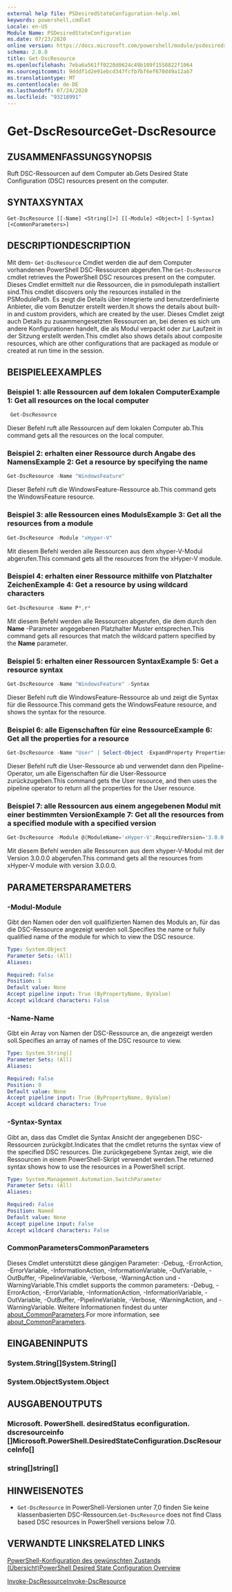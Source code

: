 ```yaml
---
external help file: PSDesiredStateConfiguration-help.xml
keywords: powershell,cmdlet
Locale: en-US
Module Name: PSDesiredStateConfiguration
ms.date: 07/23/2020
online version: https://docs.microsoft.com/powershell/module/psdesiredstateconfiguration/get-dscresource?view=powershell-6&WT.mc_id=ps-gethelp
schema: 2.0.0
title: Get-DscResource
ms.openlocfilehash: 7eba6a561ff0220d0624c49b109f1558822f1064
ms.sourcegitcommit: 9dddf1d2e91ebcd347fcfb7bf6ef670d49a12ab7
ms.translationtype: MT
ms.contentlocale: de-DE
ms.lasthandoff: 07/24/2020
ms.locfileid: "93218991"
---
```

# <span data-ttu-id="03779-103">Get-DscResource</span><span class="sxs-lookup"><span data-stu-id="03779-103">Get-DscResource</span></span>

## <span data-ttu-id="03779-104">ZUSAMMENFASSUNG</span><span class="sxs-lookup"><span data-stu-id="03779-104">SYNOPSIS</span></span>
<span data-ttu-id="03779-105">Ruft DSC-Ressourcen auf dem Computer ab.</span><span class="sxs-lookup"><span data-stu-id="03779-105">Gets Desired State Configuration (DSC) resources present on the computer.</span></span>

## <span data-ttu-id="03779-106">SYNTAX</span><span class="sxs-lookup"><span data-stu-id="03779-106">SYNTAX</span></span>

```
Get-DscResource [[-Name] <String[]>] [[-Module] <Object>] [-Syntax] [<CommonParameters>]
```

## <span data-ttu-id="03779-107">DESCRIPTION</span><span class="sxs-lookup"><span data-stu-id="03779-107">DESCRIPTION</span></span>

<span data-ttu-id="03779-108">Mit dem- `Get-DscResource` Cmdlet werden die auf dem Computer vorhandenen PowerShell DSC-Ressourcen abgerufen.</span><span class="sxs-lookup"><span data-stu-id="03779-108">The `Get-DscResource` cmdlet retrieves the PowerShell DSC resources present on the computer.</span></span> <span data-ttu-id="03779-109">Dieses Cmdlet ermittelt nur die Ressourcen, die in psmodulepath installiert sind.</span><span class="sxs-lookup"><span data-stu-id="03779-109">This cmdlet discovers only the resources installed in the PSModulePath.</span></span> <span data-ttu-id="03779-110">Es zeigt die Details über integrierte und benutzerdefinierte Anbieter, die vom Benutzer erstellt werden.</span><span class="sxs-lookup"><span data-stu-id="03779-110">It shows the details about built-in and custom providers, which are created by the user.</span></span> <span data-ttu-id="03779-111">Dieses Cmdlet zeigt auch Details zu zusammengesetzten Ressourcen an, bei denen es sich um andere Konfigurationen handelt, die als Modul verpackt oder zur Laufzeit in der Sitzung erstellt werden.</span><span class="sxs-lookup"><span data-stu-id="03779-111">This cmdlet also shows details about composite resources, which are other configurations that are packaged as module or created at run time in the session.</span></span>

## <span data-ttu-id="03779-112">BEISPIELE</span><span class="sxs-lookup"><span data-stu-id="03779-112">EXAMPLES</span></span>

### <span data-ttu-id="03779-113">Beispiel 1: alle Ressourcen auf dem lokalen Computer</span><span class="sxs-lookup"><span data-stu-id="03779-113">Example 1: Get all resources on the local computer</span></span>

```powershell
 Get-DscResource
```

<span data-ttu-id="03779-114">Dieser Befehl ruft alle Ressourcen auf dem lokalen Computer ab.</span><span class="sxs-lookup"><span data-stu-id="03779-114">This command gets all the resources on the local computer.</span></span>

### <span data-ttu-id="03779-115">Beispiel 2: erhalten einer Ressource durch Angabe des Namens</span><span class="sxs-lookup"><span data-stu-id="03779-115">Example 2: Get a resource by specifying the name</span></span>

```powershell
Get-DscResource -Name "WindowsFeature"
```

<span data-ttu-id="03779-116">Dieser Befehl ruft die WindowsFeature-Ressource ab.</span><span class="sxs-lookup"><span data-stu-id="03779-116">This command gets the WindowsFeature resource.</span></span>

### <span data-ttu-id="03779-117">Beispiel 3: alle Ressourcen eines Moduls</span><span class="sxs-lookup"><span data-stu-id="03779-117">Example 3: Get all the resources from a module</span></span>

```powershell
Get-DscResource -Module "xHyper-V"
```

<span data-ttu-id="03779-118">Mit diesem Befehl werden alle Ressourcen aus dem xhyper-V-Modul abgerufen.</span><span class="sxs-lookup"><span data-stu-id="03779-118">This command gets all the resources from the xHyper-V module.</span></span>

### <span data-ttu-id="03779-119">Beispiel 4: erhalten einer Ressource mithilfe von Platzhalter Zeichen</span><span class="sxs-lookup"><span data-stu-id="03779-119">Example 4: Get a resource by using wildcard characters</span></span>

```powershell
Get-DscResource -Name P*,r*
```

<span data-ttu-id="03779-120">Mit diesem Befehl werden alle Ressourcen abgerufen, die dem durch den **Name** -Parameter angegebenen Platzhalter Muster entsprechen.</span><span class="sxs-lookup"><span data-stu-id="03779-120">This command gets all resources that match the wildcard pattern specified by the **Name** parameter.</span></span>

### <span data-ttu-id="03779-121">Beispiel 5: erhalten einer Ressourcen Syntax</span><span class="sxs-lookup"><span data-stu-id="03779-121">Example 5: Get a resource syntax</span></span>

```powershell
Get-DscResource -Name "WindowsFeature" -Syntax
```

<span data-ttu-id="03779-122">Dieser Befehl ruft die WindowsFeature-Ressource ab und zeigt die Syntax für die Ressource.</span><span class="sxs-lookup"><span data-stu-id="03779-122">This command gets the WindowsFeature resource, and shows the syntax for the resource.</span></span>

### <span data-ttu-id="03779-123">Beispiel 6: alle Eigenschaften für eine Ressource</span><span class="sxs-lookup"><span data-stu-id="03779-123">Example 6: Get all the properties for a resource</span></span>

```powershell
Get-DscResource -Name "User" | Select-Object -ExpandProperty Properties
```

<span data-ttu-id="03779-124">Dieser Befehl ruft die User-Ressource ab und verwendet dann den Pipeline-Operator, um alle Eigenschaften für die User-Ressource zurückzugeben.</span><span class="sxs-lookup"><span data-stu-id="03779-124">This command gets the User resource, and then uses the pipeline operator to return all the properties for the User resource.</span></span>

### <span data-ttu-id="03779-125">Beispiel 7: alle Ressourcen aus einem angegebenen Modul mit einer bestimmten Version</span><span class="sxs-lookup"><span data-stu-id="03779-125">Example 7: Get all the resources from a specified module with a specified version</span></span>

```powershell
Get-DscResource -Module @{ModuleName='xHyper-V';RequiredVersion='3.0.0.0'}
```

<span data-ttu-id="03779-126">Mit diesem Befehl werden alle Ressourcen aus dem xhyper-V-Modul mit der Version 3.0.0.0 abgerufen.</span><span class="sxs-lookup"><span data-stu-id="03779-126">This command gets all the resources from xHyper-V module with version 3.0.0.0.</span></span>

## <span data-ttu-id="03779-127">PARAMETERS</span><span class="sxs-lookup"><span data-stu-id="03779-127">PARAMETERS</span></span>

### <span data-ttu-id="03779-128">-Modul</span><span class="sxs-lookup"><span data-stu-id="03779-128">-Module</span></span>

<span data-ttu-id="03779-129">Gibt den Namen oder den voll qualifizierten Namen des Moduls an, für das die DSC-Ressource angezeigt werden soll.</span><span class="sxs-lookup"><span data-stu-id="03779-129">Specifies the name or fully qualified name of the module for which to view the DSC resource.</span></span>

```yaml
Type: System.Object
Parameter Sets: (All)
Aliases:

Required: False
Position: 1
Default value: None
Accept pipeline input: True (ByPropertyName, ByValue)
Accept wildcard characters: False
```

### <span data-ttu-id="03779-130">-Name</span><span class="sxs-lookup"><span data-stu-id="03779-130">-Name</span></span>

<span data-ttu-id="03779-131">Gibt ein Array von Namen der DSC-Ressource an, die angezeigt werden soll.</span><span class="sxs-lookup"><span data-stu-id="03779-131">Specifies an array of names of the DSC resource to view.</span></span>

```yaml
Type: System.String[]
Parameter Sets: (All)
Aliases:

Required: False
Position: 0
Default value: None
Accept pipeline input: True (ByPropertyName, ByValue)
Accept wildcard characters: True
```

### <span data-ttu-id="03779-132">-Syntax</span><span class="sxs-lookup"><span data-stu-id="03779-132">-Syntax</span></span>

<span data-ttu-id="03779-133">Gibt an, dass das Cmdlet die Syntax Ansicht der angegebenen DSC-Ressourcen zurückgibt.</span><span class="sxs-lookup"><span data-stu-id="03779-133">Indicates that the cmdlet returns the syntax view of the specified DSC resources.</span></span> <span data-ttu-id="03779-134">Die zurückgegebene Syntax zeigt, wie die Ressourcen in einem PowerShell-Skript verwendet werden.</span><span class="sxs-lookup"><span data-stu-id="03779-134">The returned syntax shows how to use the resources in a PowerShell script.</span></span>

```yaml
Type: System.Management.Automation.SwitchParameter
Parameter Sets: (All)
Aliases:

Required: False
Position: Named
Default value: None
Accept pipeline input: False
Accept wildcard characters: False
```

### <span data-ttu-id="03779-135">CommonParameters</span><span class="sxs-lookup"><span data-stu-id="03779-135">CommonParameters</span></span>

<span data-ttu-id="03779-136">Dieses Cmdlet unterstützt diese gängigen Parameter: -Debug, -ErrorAction, -ErrorVariable, -InformationAction, -InformationVariable, -OutVariable, -OutBuffer, -PipelineVariable, -Verbose, -WarningAction und -WarningVariable.</span><span class="sxs-lookup"><span data-stu-id="03779-136">This cmdlet supports the common parameters: -Debug, -ErrorAction, -ErrorVariable, -InformationAction, -InformationVariable, -OutVariable, -OutBuffer, -PipelineVariable, -Verbose, -WarningAction, and -WarningVariable.</span></span> <span data-ttu-id="03779-137">Weitere Informationen findest du unter [about_CommonParameters](https://go.microsoft.com/fwlink/?LinkID=113216).</span><span class="sxs-lookup"><span data-stu-id="03779-137">For more information, see [about_CommonParameters](https://go.microsoft.com/fwlink/?LinkID=113216).</span></span>

## <span data-ttu-id="03779-138">EINGABEN</span><span class="sxs-lookup"><span data-stu-id="03779-138">INPUTS</span></span>

### <span data-ttu-id="03779-139">System.String[]</span><span class="sxs-lookup"><span data-stu-id="03779-139">System.String[]</span></span>

### <span data-ttu-id="03779-140">System.Object</span><span class="sxs-lookup"><span data-stu-id="03779-140">System.Object</span></span>

## <span data-ttu-id="03779-141">AUSGABEN</span><span class="sxs-lookup"><span data-stu-id="03779-141">OUTPUTS</span></span>

### <span data-ttu-id="03779-142">Microsoft. PowerShell. desiredStatus econfiguration. dscresourceinfo []</span><span class="sxs-lookup"><span data-stu-id="03779-142">Microsoft.PowerShell.DesiredStateConfiguration.DscResourceInfo[]</span></span>

### <span data-ttu-id="03779-143">string[]</span><span class="sxs-lookup"><span data-stu-id="03779-143">string[]</span></span>

## <span data-ttu-id="03779-144">HINWEISE</span><span class="sxs-lookup"><span data-stu-id="03779-144">NOTES</span></span>

- <span data-ttu-id="03779-145">`Get-DscResource` in PowerShell-Versionen unter 7,0 finden Sie keine klassenbasierten DSC-Ressourcen.</span><span class="sxs-lookup"><span data-stu-id="03779-145">`Get-DscResource` does not find Class based DSC resources in PowerShell versions below 7.0.</span></span>

## <span data-ttu-id="03779-146">VERWANDTE LINKS</span><span class="sxs-lookup"><span data-stu-id="03779-146">RELATED LINKS</span></span>

[<span data-ttu-id="03779-147">PowerShell-Konfiguration des gewünschten Zustands (Übersicht)</span><span class="sxs-lookup"><span data-stu-id="03779-147">PowerShell Desired State Configuration Overview</span></span>](/powershell/scripting/dsc/overview/overview)

[<span data-ttu-id="03779-148">Invoke-DscResource</span><span class="sxs-lookup"><span data-stu-id="03779-148">Invoke-DscResource</span></span>](/powershell/module/PSDesiredStateConfiguration/Invoke-DscResource)
